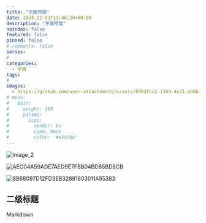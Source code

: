 ```yaml
---
title: "字画预展"
date: 2024-12-01T13:46:26+08:00
description: "字画预展"
noindex: false
featured: false
pinned: false
# comments: false
series:
#  - 
categories:
  - 字画
tags:
#  - 
images:
  - https://github.com/user-attachments/assets/0493fcc2-136d-4e31-ab0b-a2723cacaf34
# menu:
#   main:
#     weight: 100
#     params:
#       icon:
#         vendor: bs
#         name: book
#         color: '#e24d0e'
---
```


![image_2](https://github.com/user-attachments/assets/f98f3e41-8900-4e55-b6cb-a54b7d2e5fa6)

![AEC04A59ADE7AED9E7FBB04BD85BD8CB](https://github.com/user-attachments/assets/bada32f9-fe90-43f1-98a1-2cbfd668ea52)

![8B68097D12FD3EB32891603011A55382](https://github.com/user-attachments/assets/0493fcc2-136d-4e31-ab0b-a2723cacaf34)

## 二级标题
Markdown
